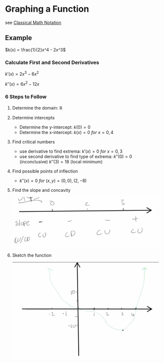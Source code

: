 # Graphing a Function

see [Classical Math Notation](Classical%20Math%20Notation%20eb53679093ce497baa118d7bfde14d6c.md)

## Example

$k(x) = \frac{1}{2}x^4 - 2x^3$

### Calculate First and Second Derivatives

$k'(x) = 2x^3 - 6x^2$

$k''(x) = 6x^2 - 12x$

### 6 Steps to Follow

1. Determine the domain: $\mathbb{R}$
2. Determine intercepts
    - Determine the y-intercept: $k(0) = 0$
    - Determine the x-intercept: $k(x) = 0\ for\ x = 0, 4$
3. Find critical numbers
    - use derivative to find extrema: $k'(x) = 0\ for\ x = 0, 3$
    - use second derivative to find type of extrema: $k''(0) = 0$ (inconclusive) $k''(3) = 18$ (local minimum)
4. Find possible points of inflection
    - $k''(x) = 0\ for\ (x, y) = (0, 0), (2, -8)$
5. Find the slope and concavity
    
    ![Untitled](Graphing%20a%20Function%20318cd65c176748bc96643aa8abf2724d/Untitled.png)
    
6. Sketch the function
    
    ![Untitled](Graphing%20a%20Function%20318cd65c176748bc96643aa8abf2724d/Untitled%201.png)